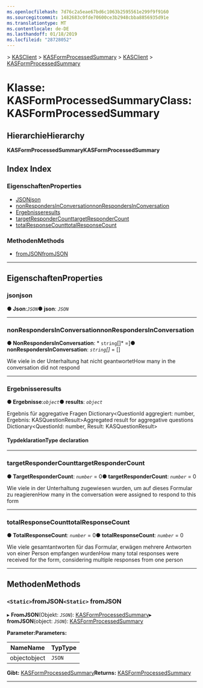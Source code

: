 ```yaml
---
ms.openlocfilehash: 7d76c2a5eae67bd6c1063b2595561e299f9f9160
ms.sourcegitcommit: 1482683c0fde70600ce3b2948cbba8856935d91e
ms.translationtype: MT
ms.contentlocale: de-DE
ms.lasthandoff: 01/18/2019
ms.locfileid: "28728052"
---
```

<span data-ttu-id="9a4e4-101">[](../README.md) > [KASClient](../modules/kasclient.md) > [KASFormProcessedSummary](../classes/kasclient.kasformprocessedsummary.md)</span><span class="sxs-lookup"><span data-stu-id="9a4e4-101">[](../README.md) > [KASClient](../modules/kasclient.md) > [KASFormProcessedSummary](../classes/kasclient.kasformprocessedsummary.md)</span></span>

# <a name="class-kasformprocessedsummary"></a><span data-ttu-id="9a4e4-102">Klasse: KASFormProcessedSummary</span><span class="sxs-lookup"><span data-stu-id="9a4e4-102">Class: KASFormProcessedSummary</span></span>

## <a name="hierarchy"></a><span data-ttu-id="9a4e4-103">Hierarchie</span><span class="sxs-lookup"><span data-stu-id="9a4e4-103">Hierarchy</span></span>

<span data-ttu-id="9a4e4-104">**KASFormProcessedSummary**</span><span class="sxs-lookup"><span data-stu-id="9a4e4-104">**KASFormProcessedSummary**</span></span>

## <a name="index"></a><span data-ttu-id="9a4e4-105">Index </span><span class="sxs-lookup"><span data-stu-id="9a4e4-105">Index</span></span>

### <a name="properties"></a><span data-ttu-id="9a4e4-106">Eigenschaften</span><span class="sxs-lookup"><span data-stu-id="9a4e4-106">Properties</span></span>

* [<span data-ttu-id="9a4e4-107">JSON</span><span class="sxs-lookup"><span data-stu-id="9a4e4-107">json</span></span>](kasclient.kasformprocessedsummary.md#json)
* [<span data-ttu-id="9a4e4-108">nonRespondersInConversation</span><span class="sxs-lookup"><span data-stu-id="9a4e4-108">nonRespondersInConversation</span></span>](kasclient.kasformprocessedsummary.md#nonrespondersinconversation)
* [<span data-ttu-id="9a4e4-109">Ergebnisse</span><span class="sxs-lookup"><span data-stu-id="9a4e4-109">results</span></span>](kasclient.kasformprocessedsummary.md#results)
* [<span data-ttu-id="9a4e4-110">targetResponderCount</span><span class="sxs-lookup"><span data-stu-id="9a4e4-110">targetResponderCount</span></span>](kasclient.kasformprocessedsummary.md#targetrespondercount)
* [<span data-ttu-id="9a4e4-111">totalResponseCount</span><span class="sxs-lookup"><span data-stu-id="9a4e4-111">totalResponseCount</span></span>](kasclient.kasformprocessedsummary.md#totalresponsecount)
### <a name="methods"></a><span data-ttu-id="9a4e4-112">Methoden</span><span class="sxs-lookup"><span data-stu-id="9a4e4-112">Methods</span></span>

* [<span data-ttu-id="9a4e4-113">fromJSON</span><span class="sxs-lookup"><span data-stu-id="9a4e4-113">fromJSON</span></span>](kasclient.kasformprocessedsummary.md#fromjson)

---

## <a name="properties"></a><span data-ttu-id="9a4e4-114">Eigenschaften</span><span class="sxs-lookup"><span data-stu-id="9a4e4-114">Properties</span></span>

<a id="json"></a>

###  <a name="json"></a><span data-ttu-id="9a4e4-115">json</span><span class="sxs-lookup"><span data-stu-id="9a4e4-115">json</span></span>

<span data-ttu-id="9a4e4-116">**● Json**:*`JSON`*</span><span class="sxs-lookup"><span data-stu-id="9a4e4-116">**● json**: *`JSON`*</span></span>

___

<a id="nonrespondersinconversation"></a>

###  <a name="nonrespondersinconversation"></a><span data-ttu-id="9a4e4-117">nonRespondersInConversation</span><span class="sxs-lookup"><span data-stu-id="9a4e4-117">nonRespondersInConversation</span></span>

<span data-ttu-id="9a4e4-118">**● NonRespondersInConversation**: \* `string`[]\* =]</span><span class="sxs-lookup"><span data-stu-id="9a4e4-118">**● nonRespondersInConversation**: *`string`[]* =  []</span></span>

<span data-ttu-id="9a4e4-119">Wie viele in der Unterhaltung hat nicht geantwortet</span><span class="sxs-lookup"><span data-stu-id="9a4e4-119">How many in the conversation did not respond</span></span>

___

<a id="results"></a>

###  <a name="results"></a><span data-ttu-id="9a4e4-120">Ergebnisse</span><span class="sxs-lookup"><span data-stu-id="9a4e4-120">results</span></span>

<span data-ttu-id="9a4e4-121">**● Ergebnisse**:*`object`*</span><span class="sxs-lookup"><span data-stu-id="9a4e4-121">**● results**: *`object`*</span></span>

<span data-ttu-id="9a4e4-122">Ergebnis für aggregative Fragen Dictionary<QuestionId aggregiert: number, Ergebnis: KASQuestionResult></span><span class="sxs-lookup"><span data-stu-id="9a4e4-122">Aggregated result for aggregative questions Dictionary<QuestionId: number, Result: KASQuestionResult></span></span>
#### <a name="type-declaration"></a><span data-ttu-id="9a4e4-123">Typdeklaration</span><span class="sxs-lookup"><span data-stu-id="9a4e4-123">Type declaration</span></span>

___

<a id="targetrespondercount"></a>

###  <a name="targetrespondercount"></a><span data-ttu-id="9a4e4-124">targetResponderCount</span><span class="sxs-lookup"><span data-stu-id="9a4e4-124">targetResponderCount</span></span>

<span data-ttu-id="9a4e4-125">**● TargetResponderCount**: *`number`* = 0</span><span class="sxs-lookup"><span data-stu-id="9a4e4-125">**● targetResponderCount**: *`number`* = 0</span></span>

<span data-ttu-id="9a4e4-126">Wie viele in der Unterhaltung zugewiesen wurden, um auf dieses Formular zu reagieren</span><span class="sxs-lookup"><span data-stu-id="9a4e4-126">How many in the conversation were assigned to respond to this form</span></span>

___

<a id="totalresponsecount"></a>

###  <a name="totalresponsecount"></a><span data-ttu-id="9a4e4-127">totalResponseCount</span><span class="sxs-lookup"><span data-stu-id="9a4e4-127">totalResponseCount</span></span>

<span data-ttu-id="9a4e4-128">**● TotalResponseCount**: *`number`* = 0</span><span class="sxs-lookup"><span data-stu-id="9a4e4-128">**● totalResponseCount**: *`number`* = 0</span></span>

<span data-ttu-id="9a4e4-129">Wie viele gesamtantworten für das Formular, erwägen mehrere Antworten von einer Person empfangen wurden</span><span class="sxs-lookup"><span data-stu-id="9a4e4-129">How many total responses were received for the form, considering multiple responses from one person</span></span>

___

## <a name="methods"></a><span data-ttu-id="9a4e4-130">Methoden</span><span class="sxs-lookup"><span data-stu-id="9a4e4-130">Methods</span></span>

<a id="fromjson"></a>

### <a name="static-fromjson"></a><span data-ttu-id="9a4e4-131">`<Static>`fromJSON</span><span class="sxs-lookup"><span data-stu-id="9a4e4-131">`<Static>` fromJSON</span></span>

<span data-ttu-id="9a4e4-132">▸ **FromJSON**(Objekt: *`JSON`*): [KASFormProcessedSummary](kasclient.kasformprocessedsummary.md)</span><span class="sxs-lookup"><span data-stu-id="9a4e4-132">▸ **fromJSON**(object: *`JSON`*): [KASFormProcessedSummary](kasclient.kasformprocessedsummary.md)</span></span>

<span data-ttu-id="9a4e4-133">**Parameter:**</span><span class="sxs-lookup"><span data-stu-id="9a4e4-133">**Parameters:**</span></span>

| <span data-ttu-id="9a4e4-134">Name</span><span class="sxs-lookup"><span data-stu-id="9a4e4-134">Name</span></span> | <span data-ttu-id="9a4e4-135">Typ</span><span class="sxs-lookup"><span data-stu-id="9a4e4-135">Type</span></span> |
| ------ | ------ |
| <span data-ttu-id="9a4e4-136">object</span><span class="sxs-lookup"><span data-stu-id="9a4e4-136">object</span></span> | `JSON` |

<span data-ttu-id="9a4e4-137">**Gibt:** [KASFormProcessedSummary](kasclient.kasformprocessedsummary.md)</span><span class="sxs-lookup"><span data-stu-id="9a4e4-137">**Returns:** [KASFormProcessedSummary](kasclient.kasformprocessedsummary.md)</span></span>

___

